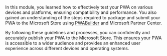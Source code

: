 In this module, you learned how to effectively test your PWA on various devices and platforms, ensuring compatibility and performance. You also gained an understanding of the steps required to package and submit your PWA to the Microsoft Store using [PWABuilder](https://aka.ms/pwa/mslearn/data) and Microsoft Partner Center.

By following these guidelines and processes, you can confidently and accurately publish your PWA to the Microsoft Store. This ensures your PWA is accessible to a wider audience and provides an enhanced user experience across different devices and operating systems.
